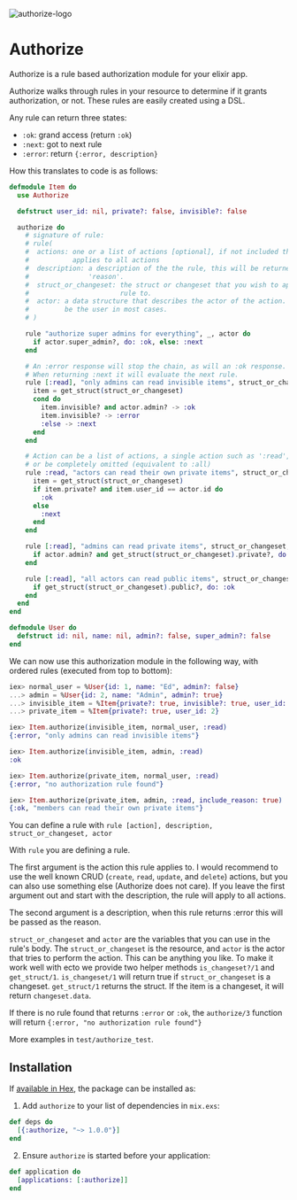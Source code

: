 ![authorize-logo](https://user-images.githubusercontent.com/579279/39227502-8e7fbf56-488b-11e8-9711-5973fe1ba3aa.png)
# Authorize

Authorize is a rule based authorization module for your elixir app.

Authorize walks through rules in your resource to determine if it grants authorization, or not. These rules are easily created using a DSL.

Any rule can return three states:

- `:ok`: grand access (return `:ok`)
- `:next`: got to next rule
- `:error`: return `{:error, description}` 

How this translates to code is as follows:

```elixir
defmodule Item do
  use Authorize

  defstruct user_id: nil, private?: false, invisible?: false

  authorize do
    # signature of rule:
    # rule(
    #  actions: one or a list of actions [optional], if not included this rule
    #           applies to all actions
    #  description: a description of the the rule, this will be returned as the
    #               'reason'.
    #  struct_or_changeset: the struct or changeset that you wish to apply the
    #                       rule to.
    #  actor: a data structure that describes the actor of the action. This will
    #         be the user in most cases.
    # )

    rule "authorize super admins for everything", _, actor do
      if actor.super_admin?, do: :ok, else: :next
    end

    # An :error response will stop the chain, as will an :ok response.
    # When returning :next it will evaluate the next rule.
    rule [:read], "only admins can read invisible items", struct_or_changeset, actor do
      item = get_struct(struct_or_changeset)
      cond do
        item.invisible? and actor.admin? -> :ok
        item.invisible? -> :error
        :else -> :next
      end
    end

    # Action can be a list of actions, a single action such as ':read',
    # or be completely omitted (equivalent to :all)
    rule :read, "actors can read their own private items", struct_or_changeset, actor do
      item = get_struct(struct_or_changeset)
      if item.private? and item.user_id == actor.id do
        :ok
      else
        :next
      end
    end

    rule [:read], "admins can read private items", struct_or_changeset, actor do
      if actor.admin? and get_struct(struct_or_changeset).private?, do: :ok, else: :error
    end

    rule [:read], "all actors can read public items", struct_or_changeset, actor do
      if get_struct(struct_or_changeset).public?, do: :ok
    end
  end
end

defmodule User do
  defstruct id: nil, name: nil, admin?: false, super_admin?: false
end
```

We can now use this authorization module in the following way, with ordered rules (executed from top to bottom):
```elixir
iex> normal_user = %User{id: 1, name: "Ed", admin?: false}
...> admin = %User{id: 2, name: "Admin", admin?: true}
...> invisible_item = %Item{private?: true, invisible?: true, user_id: 2}
...> private_item = %Item{private?: true, user_id: 2}

iex> Item.authorize(invisible_item, normal_user, :read)
{:error, "only admins can read invisible items"}

iex> Item.authorize(invisible_item, admin, :read)
:ok

iex> Item.authorize(private_item, normal_user, :read)
{:error, "no authorization rule found"}

iex> Item.authorize(private_item, admin, :read, include_reason: true)
{:ok, "members can read their own private items"}
```

You can define a rule with `rule [action], description, struct_or_changeset, actor`

With `rule` you are defining a rule.

The first argument is the action this rule applies to. I would recommend to use the well known CRUD (`create`, `read`, `update`, and `delete`) actions, but you can also use something else (Authorize does not care). If you leave the first argument out and start with the description, the rule will apply to all actions.

The second argument is a description, when this rule returns :error this will be passed as the reason.

`struct_or_changeset` and `actor` are the variables that you can use in the rule's body. The `struct_or_changeset` is the resource, and `actor` is the actor that tries to perform the action. This can be anything you like. To make it work well with ecto we provide two helper methods `is_changeset?/1` and `get_struct/1`. `is_changeset/1` will return true if `struct_or_changeset` is a changeset. `get_struct/1` returns the struct. If the item is a changeset, it will return `changeset.data`.

If there is no rule found that returns `:error` or `:ok`, the `authorize/3` function will return `{:error, "no authorization rule found"}`

More examples in `test/authorize_test`.

## Installation

If [available in Hex](https://hex.pm/docs/publish), the package can be installed as:

  1. Add `authorize` to your list of dependencies in `mix.exs`:

```elixir
def deps do
  [{:authorize, "~> 1.0.0"}]
end
```

  2. Ensure `authorize` is started before your application:

```elixir
def application do
  [applications: [:authorize]]
end
```

